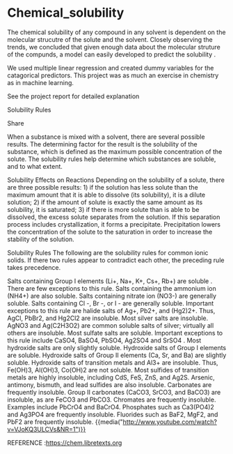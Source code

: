 # Chemical_solubility
The chemical solubility of any compound in any solvent is dependent on the molecular strucutre of the solute and the solvent.
Closely observing the trends, we concluded that given enough data about the molecular struture of the compunds, a model can easily
developed to predict the solubility .


We used multiple linear regression and created dummy variables for the catagorical predictors. This project was as much an exercise in
chemistry as in machine learning. 




See the project report for detailed explanation




Solubility Rules

 
Share

When a substance is mixed with a solvent, there are several possible results. The determining factor for the result is the solubility of the substance, which is defined as the maximum possible concentration of the solute. The solubility rules help determine which substances are soluble, and to what extent.

Solubility Effects on Reactions
Depending on the solubility of a solute, there are three possible results: 1) if the solution has less solute than the maximum amount that it is able to dissolve (its solubility), it is a dilute solution; 2) if the amount of solute is exactly the same amount as its solubility, it is saturated; 3) if there is more solute than is able to be dissolved, the excess solute separates from the solution. If this separation process includes crystallization, it forms a precipitate. Precipitation lowers the concentration of the solute to the saturation in order to increase the stability of the solution.

Solubility Rules
The following are the solubility rules for common ionic solids. If there two rules appear to contradict each other, the preceding rule takes precedence.

Salts containing Group I elements (Li+, Na+, K+, Cs+, Rb+) are soluble . There are few exceptions to this rule. Salts containing the ammonium ion (NH4+) are also soluble. 
Salts containing nitrate ion (NO3-) are generally soluble. 
Salts containing Cl -, Br -, or I - are generally soluble. Important exceptions to this rule are halide salts of Ag+, Pb2+, and (Hg2)2+. Thus, AgCl, PbBr2, and Hg2Cl2 are insoluble. 
Most silver salts are insoluble. AgNO3 and Ag(C2H3O2) are common soluble salts of silver; virtually all others are insoluble. 
Most sulfate salts are soluble. Important exceptions to this rule include CaSO4, BaSO4, PbSO4, Ag2SO4 and SrSO4 . 
Most hydroxide salts are only slightly soluble. Hydroxide salts of Group I elements are soluble. Hydroxide salts of Group II elements (Ca, Sr, and Ba) are slightly soluble. Hydroxide salts of transition metals and Al3+ are insoluble. Thus, Fe(OH)3, Al(OH)3, Co(OH)2 are not soluble. 
Most sulfides of transition metals are highly insoluble, including CdS, FeS, ZnS, and Ag2S. Arsenic, antimony, bismuth, and lead sulfides are also insoluble. 
Carbonates are frequently insoluble. Group II carbonates (CaCO3, SrCO3, and BaCO​3) are insoluble, as are FeCO3 and PbCO3. 
Chromates are frequently insoluble. Examples include PbCrO4 and BaCrO4.
Phosphates such as Ca3(PO4)2 and Ag3PO4 are frequently insoluble.
Fluorides such as BaF2, MgF2, and PbF2 are frequently insoluble.
{{media("http://www.youtube.com/watch?v=VJoKQ3ULCVs&NR=1")}}

REFERENCE :https://chem.libretexts.org

